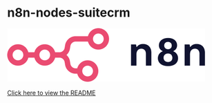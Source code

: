 # n8n-nodes-suitecrm

![n8n.io - Workflow Automation](https://raw.githubusercontent.com/n8n-io/n8n/master/assets/n8n-logo.png)

[Click here to view the README](https://digital-boss.de/n8n/?packageName=n8n-nodes-suitecrm)

